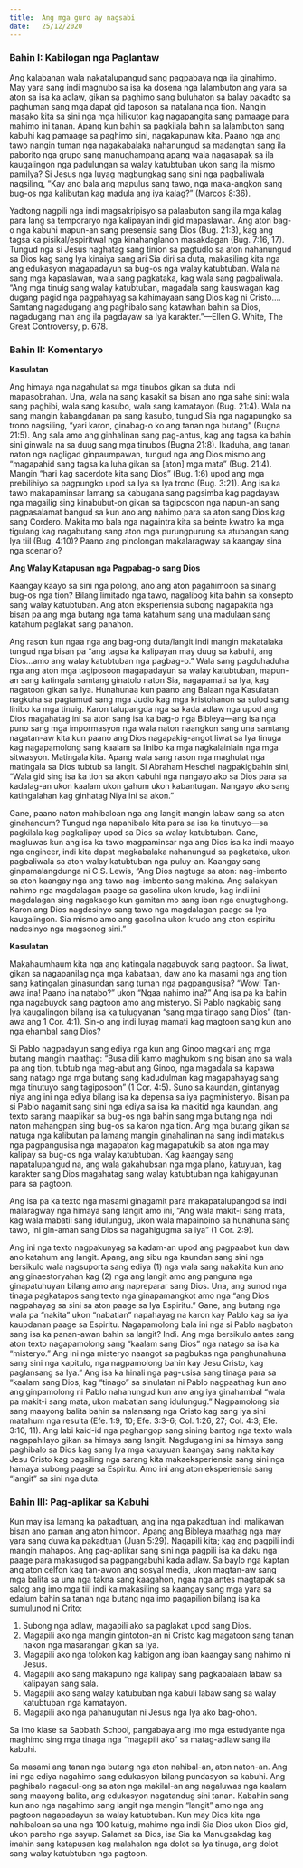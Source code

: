 ```yaml
---
title:  Ang mga guro ay nagsabi
date:   25/12/2020
---
```


### Bahin I:  Kabilogan nga Paglantaw

Ang kalabanan wala nakatalupangud sang pagpabaya nga ila ginahimo.  May yara sang indi magnubo sa isa ka dosena nga lalambuton ang yara sa aton sa isa ka adlaw, gikan sa paghimo sang buluhaton sa balay pakadto sa paghuman sang mga dapat gid taposon sa natalana nga tion.  Nangin masako kita sa sini nga mga hilikuton kag nagapangita sang pamaage para mahimo ini tanan.  Apang kun bahin sa pagkilala bahin sa lalambuton sang kabuhi kag pamaage sa paghimo sini, nagakapunaw kita.  Paano nga ang tawo nangin tuman nga nagakabalaka nahanungud sa madangtan sang ila paborito nga grupo sang manughampang apang wala nagasapak sa ila kaugalingon nga padulungan sa walay katubtuban ukon sang ila mismo pamilya? Si Jesus nga luyag magbungkag sang sini nga pagbaliwala nagsiling, “Kay ano bala ang mapulus sang tawo, nga maka-angkon sang bug-os nga kalibutan kag madula ang iya kalag?” (Marcos 8:36).

Yadtong nagpili nga indi magsakripisyo sa palaabuton sang ila mga kalag para lang sa temporaryo nga kalipayan indi gid mapaslawan.  Ang aton bag-o nga kabuhi mapun-an sang presensia sang Dios (Bug. 21:3), kag ang tagsa ka pisikal/espiritwal nga kinahanglanon masakdagan (Bug. 7:16, 17).  Tungud nga si Jesus naghatag sang tinion sa pagtudlo sa aton nahanungud sa Dios kag sang Iya kinaiya sang ari Sia diri sa duta, makasiling kita nga ang edukasyon magapadayun sa bug-os nga walay katubtuban.  Wala na sang mga kapaslawan, wala sang pagkataka, kag wala sang pagbaliwala.  “Ang mga tinuig sang walay katubtuban, magadala sang kauswagan kag dugang pagid nga pagpahayag sa kahimayaan sang Dios kag ni Cristo…. Samtang nagadugang ang paghibalo sang katawhan bahin sa Dios, nagadugang man ang ila pagdayaw sa Iya karakter.”—Ellen G. White, The Great Controversy, p. 678.

### Bahin II:  Komentaryo 

**Kasulatan**

Ang himaya nga nagahulat sa mga tinubos gikan sa duta indi mapasobrahan.  Una, wala na sang kasakit sa bisan ano nga sahe sini: wala sang paghibi, wala sang kasubo, wala sang kamatayon (Bug. 21:4).  Wala na sang mangin kabangdanan pa sang kasubo, tungud Sia nga nagapungko sa trono nagsiling, “yari karon, ginabag-o ko ang tanan nga butang” (Bugna 21:5).  Ang sala amo ang ginhalinan sang pag-antus, kag ang tagsa ka bahin sini ginwala na sa duug sang mga tinubos (Bugna 21:8).  Ikaduha, ang tanan naton nga nagligad ginpaumpawan, tungud nga ang Dios mismo ang “magapahid sang tagsa ka luha gikan sa [aton] mga mata” (Bug. 21:4).  Mangin “hari kag sacerdote kita sang Dios” (Bug. 1:6) upod ang mga prebilihiyo sa pagpungko upod sa Iya sa Iya trono (Bug. 3:21).  Ang isa ka tawo makapaminsar lamang sa kabugana sang pagsimba kag pagdayaw nga magailig sing kinabubut-on gikan sa tagiposoon nga napun-an sang pagpasalamat bangud sa kun ano ang nahimo para sa aton sang Dios kag sang Cordero.  Makita mo bala nga nagaintra kita sa beinte kwatro ka mga tigulang kag nagabutang sang aton mga purungpurung sa atubangan sang Iya tiil (Bug. 4:10)? Paano ang pinolongan makalaragway sa kaangay sina nga scenario?

**Ang Walay Katapusan nga Pagpabag-o sang Dios**

Kaangay kaayo sa sini nga polong, ano ang aton pagahimoon sa sinang bug-os nga tion? Bilang limitado nga tawo, nagalibog kita bahin sa konsepto sang walay katubtuban.  Ang aton eksperiensia subong nagapakita nga bisan pa ang mga butang nga tama katahum sang una madulaan sang katahum paglakat sang panahon.  

Ang rason kun ngaa nga ang bag-ong duta/langit indi mangin makatalaka tungud nga bisan pa “ang tagsa ka kalipayan may duug sa kabuhi, ang Dios…amo ang walay katubtuban nga pagbag-o.”  Wala sang pagduhaduha nga ang aton mga tagiposoon magapadayun sa walay katubtuban, mapun-an sang katingala samtang ginatolo naton Sia, nagapamati sa Iya, kag nagatoon gikan sa Iya.  Hunahunaa kun paano ang Balaan nga Kasulatan nagkuha sa pagtamud sang mga Judio kag mga kristohanon sa sulod sang linibo ka mga tinuig.  Karon talupangda nga sa kada adlaw nga upod ang Dios magahatag ini sa aton sang isa ka bag-o nga Bibleya—ang isa nga puno sang mga impormasyon nga wala naton naangkon sang una samtang nagatan-aw kita kun paano ang Dios nagapakig-angot liwat sa Iya tinuga kag nagapamolong sang kaalam sa linibo ka mga nagkalainlain nga mga sitwasyon.  Matingala kita.  Apang wala sang rason nga maghulat nga matingala sa Dios tubtub sa langit.  Si Abraham Heschel nagpakigbahin sini, “Wala gid sing isa ka tion sa akon kabuhi nga nangayo ako sa Dios para sa kadalag-an ukon kaalam ukon gahum ukon kabantugan.  Nangayo ako sang katingalahan kag ginhatag Niya ini sa akon.”

Gane, paano naton mahibaloan nga ang langit mangin labaw sang sa aton ginahandum? Tungud nga napahibalo kita para sa isa ka tinutuyo—sa pagkilala kag pagkalipay upod sa Dios sa walay katubtuban.  Gane, magluwas kun ang isa ka tawo magpaminsar nga ang Dios isa ka indi maayo nga engineer, indi kita dapat magkabalaka nahanungud sa pagkataka, ukon pagbaliwala sa aton walay katubtuban nga puluy-an.  Kaangay sang ginpamalangdunga ni C.S. Lewis, “Ang Dios nagtuga sa aton: nag-imbento sa aton kaangay nga ang tawo nag-imbento sang makina.  Ang salakyan nahimo nga magdalagan paage sa gasolina ukon krudo, kag indi ini magdalagan sing nagakaego kun gamitan mo sang iban nga enugtughong.  Karon ang Dios nagdesinyo sang tawo nga magdalagan paage sa Iya kaugalingon.  Sia mismo amo ang gasolina ukon krudo ang aton espiritu nadesinyo nga magsonog sini.”

**Kasulatan**

Makahaumhaum kita nga ang katingala nagabuyok sang pagtoon.  Sa liwat, gikan sa nagapanilag nga mga kabataan, daw ano ka masami nga ang tion sang katingalan ginasundan sang tuman nga pagpangusisa? “Wow! Tan-awa ina! Paano ina natabo?” ukon “Ngaa nahimo ina?” Ang isa pa ka bahin nga nagabuyok sang pagtoon amo ang misteryo.   Si Pablo nagkabig sang Iya kaugalingon bilang isa ka tulugyanan “sang mga tinago sang Dios” (tan-awa ang 1 Cor. 4:1).  Sin-o ang indi luyag mamati kag magtoon sang kun ano nga ehambal sang Dios?

Si Pablo nagpadayun sang ediya nga kun ang Ginoo magkari ang mga butang mangin maathag: “Busa dili kamo maghukom sing bisan ano sa wala pa ang tion, tubtub nga mag-abut ang Ginoo, nga magadala sa kapawa sang natago nga mga butang sang kadudulman kag magapahayag sang mga tinutuyo sang tagiposoon” (1 Cor. 4:5).  Suno sa kaundan, gintanyag niya ang ini nga ediya bilang isa ka depensa sa iya pagministeryo.  Bisan pa si Pablo nagamit sang sini nga ediya sa isa ka makitid nga kaundan, ang texto sarang maaplikar sa bug-os nga bahin sang mga butang nga indi naton mahangpan sing bug-os sa karon nga tion.  Ang mga butang gikan sa natuga nga kalibutan pa lamang mangin ginahalinan na sang indi matakus nga pagpangusisa nga magapaton kag magapatukib sa aton nga may kalipay sa bug-os nga walay katubtuban.  Kag kaangay sang napatalupangud na, ang wala gakahubsan nga mga plano, katuyuan, kag karakter sang Dios magahatag sang walay katubtuban nga kahigayunan para sa pagtoon.

Ang isa pa ka texto nga masami ginagamit para makapatalupangod sa indi malaragway nga himaya sang langit amo ini, “Ang wala makit-i sang mata, kag wala mabatii sang idulungug, ukon wala mapainoino sa hunahuna sang tawo, ini gin-aman sang Dios sa nagahigugma sa iya” (1 Cor. 2:9). 

Ang ini nga texto nagpakunyag sa kadam-an upod ang pagpaabot kun daw ano katahum ang langit.  Apang, ang sibu nga kaundan sang sini nga bersikulo wala nagsuporta sang ediya (1) nga wala sang nakakita kun ano ang ginaestoryahan kag (2) nga ang langit amo ang panguna nga ginapatuhuyan bilang amo ang napreparar sang Dios.  Una, ang sunod nga tinaga pagkatapos sang texto nga ginapamangkot amo nga “ang Dios nagpahayag sa sini sa aton paage sa Iya Espiritu.”  Gane, ang butang nga wala pa “nakita” ukon “nabatian” napahayag na karon kay Pablo kag sa iya kaupdanan paage sa Espiritu.  Nagapamolong bala ini nga si Pablo nagbaton sang isa ka panan-awan bahin sa langit?  Indi.  Ang mga bersikulo antes sang aton texto nagapamolong sang “kaalam sang Dios” nga natago sa isa ka “misteryo.”  Ang ini nga misteryo naangot sa pagbukas nga panghunahuna sang sini nga kapitulo, nga nagpamolong bahin kay Jesu Cristo, kag paglansang sa Iya.”  Ang isa ka hinali nga pag-usisa sang tinaga para sa “kaalam sang Dios, kag “tinago” sa sinulatan ni Pablo nagpaathag kun ano ang ginpamolong ni Pablo nahanungud kun ano ang iya ginahambal “wala pa makit-i sang mata, ukon mabatian sang idulungug.”  Nagpamolong sia sang maayong balita bahin sa nalansang nga Cristo kag sang iya sini matahum nga resulta (Efe. 1:9, 10;  Efe. 3:3-6; Col. 1:26, 27; Col. 4:3; Efe. 3:10, 11).  Ang labi kaid-id nga paghangop sang sining bantog nga texto wala nagapahilayo gikan sa himaya sang langit.  Nagdugang ini sa himaya sang paghibalo sa Dios kag sang Iya mga katuyuan kaangay sang nakita kay Jesu Cristo kag pagsiling nga sarang kita makaeksperiensia sang sini nga hamaya subong paage sa Espiritu.  Amo ini ang aton eksperiensia sang “langit” sa sini nga duta.

### Bahin III: Pag-aplikar sa Kabuhi                                   

Kun may isa lamang ka pakadtuan, ang ina nga pakadtuan indi malikawan bisan ano paman ang aton himoon.  Apang ang Bibleya maathag nga may yara sang duwa ka pakadtuan (Juan 5:29).  Nagapili kita; kag ang pagpili indi mangin mahapos.  Ang pag-aplikar sang sini nga pagpili isa ka daku nga paage para makasugod sa pagpangabuhi kada adlaw.  Sa baylo nga kaptan ang aton celfon kag tan-awon ang sosyal media, ukon magtan-aw sang mga balita sa una nga takna sang kaagahon, ngaa nga antes magtapak sa salog ang imo mga tiil indi ka makasiling sa kaangay sang mga yara sa edalum bahin sa tanan nga butang nga imo pagapilion bilang isa ka sumulunod ni Crito:

1.	Subong nga adlaw, magapili ako sa paglakat upod sang Dios. 
2.	Magapili ako nga mangin gintoton-an ni Cristo kag magatoon sang tanan nakon nga masarangan gikan sa Iya.
3.	Magapili ako nga tolokon kag kabigon ang iban kaangay sang nahimo ni Jesus.
4.	Magapili ako sang makapuno nga kalipay sang pagkabalaan labaw sa kalipayan sang sala.
5.	Magapili ako sang walay katububan nga kabuli labaw sang sa walay katubtuban nga kamatayon.
6.	Magapili ako nga pahanugutan ni Jesus nga Iya ako bag-ohon.  

Sa imo klase sa Sabbath School, pangabaya ang imo mga estudyante nga maghimo sing mga tinaga nga “magapili ako” sa matag-adlaw sang ila kabuhi.

Sa masami ang tanan nga butang nga aton nahibal-an, aton naton-an.  Ang ini nga ediya nagahimo sang edukasyon bilang pundasyon sa kabuhi.  Ang paghibalo nagadul-ong sa aton nga makilal-an ang nagaluwas nga kaalam sang maayong balita, ang edukasyon nagatandug sini tanan.  Kabahin sang kun ano nga nagahimo sang langit nga mangin “langit” amo nga ang pagtoon nagapadayun sa walay katubtuban.  Kun may Dios kita nga nahibaloan sa una nga 100 katuig, mahimo nga indi Sia Dios ukon Dios gid, ukon pareho nga sayup.  Salamat sa Dios, isa Sia ka Manugsakdag kag imahin sang katapusan kag malahalon nga dolot sa Iya tinuga, ang dolot sang walay katubtuban nga pagtoon.